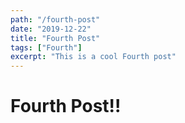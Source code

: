 ```yaml
---
path: "/fourth-post"
date: "2019-12-22"
title: "Fourth Post"
tags: ["Fourth"]
excerpt: "This is a cool Fourth post"
---
```


# Fourth Post!!
